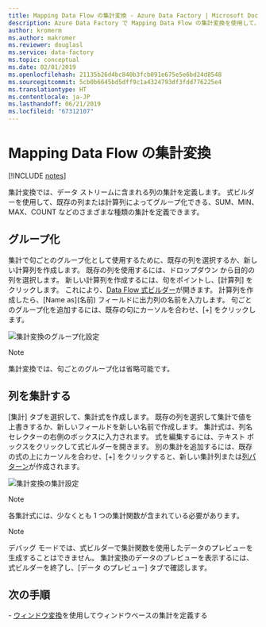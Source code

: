 ```yaml
---
title: Mapping Data Flow の集計変換 - Azure Data Factory | Microsoft Docs
description: Azure Data Factory で Mapping Data Flow の集計変換を使用して、大規模なデータ集計を行う方法について説明します。
author: kromerm
ms.author: makromer
ms.reviewer: douglasl
ms.service: data-factory
ms.topic: conceptual
ms.date: 02/01/2019
ms.openlocfilehash: 21135b26d4bc840b3fcb091e675e5e6bd24d8548
ms.sourcegitcommit: 5cb0b6645bd5dff9c1a4324793df3fdd776225e4
ms.translationtype: HT
ms.contentlocale: ja-JP
ms.lasthandoff: 06/21/2019
ms.locfileid: "67312107"
---
```

# <a name="aggregate-transformation-in-mapping-data-flow"></a>Mapping Data Flow の集計変換 

[!INCLUDE [notes](../../includes/data-factory-data-flow-preview.md)]

集計変換では、データ ストリームに含まれる列の集計を定義します。 式ビルダーを使用して、既存の列または計算列によってグループ化できる、SUM、MIN、MAX、COUNT などのさまざまな種類の集計を定義できます。

## <a name="group-by"></a>グループ化
集計で句ごとのグループ化として使用するために、既存の列を選択するか、新しい計算列を作成します。 既存の列を使用するには、ドロップダウン から目的の列を選択します。 新しい計算列を作成するには、句をポイントし、[計算列] をクリックします。 これにより、[Data Flow 式ビルダー](concepts-data-flow-expression-builder.md)が開きます。 計算列を作成したら、[Name as]\(名前\) フィールドに出力列の名前を入力します。 句ごとのグループ化を追加するには、既存の句にカーソルを合わせ、[+] をクリックします。

![集計変換のグループ化設定](media/data-flow/agg.png "集計変換のグループ化設定")

> [!NOTE]
> 集計変換では、句ごとのグループ化は省略可能です。

## <a name="aggregate-column"></a>列を集計する 
[集計] タブを選択して、集計式を作成します。 既存の列を選択して集計で値を上書きするか、新しいフィールドを新しい名前で作成します。 集計式は、列名セレクターの右側のボックスに入力されます。 式を編集するには、テキスト ボックスをクリックして式ビルダーを開きます。 別の集計を追加するには、既存の式の上にカーソルを合わせ、[+] をクリックすると、新しい集計列または[列パターン](concepts-data-flow-column-pattern.md)が作成されます。

![集計変換の集計設定](media/data-flow/agg2.png "集計変換の集計設定")

> [!NOTE]
> 各集計式には、少なくとも 1 つの集計関数が含まれている必要があります。

> [!NOTE]
> デバッグ モードでは、式ビルダーで集計関数を使用したデータのプレビューを生成することはできません。 集計変換のデータのプレビューを表示するには、式ビルダーを終了し、[データ のプレビュー] タブで確認します。

## <a name="next-steps"></a>次の手順

\- [ウィンドウ変換](data-flow-window.md)を使用してウィンドウベースの集計を定義する
